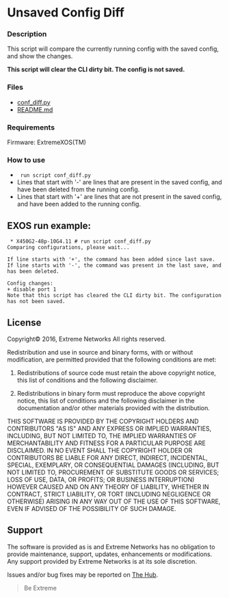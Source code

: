 # Unsaved Config Diff

### Description
This script will compare the currently running config with the saved config, and show the changes.

**This script will clear the CLI dirty bit. The config is not saved.**

### Files
* [conf_diff.py](conf_diff.py)
* [README.md](README.md)


### Requirements
Firmware: ExtremeXOS(TM)
 

### How to use
* ` run script conf_diff.py`
* Lines that start with '-' are lines that are present in the saved config, and have been deleted from the running config.
* Lines that start with '+' are lines that are not present in the saved config, and have been added to the running config.

## EXOS run example:
```
 * X450G2-48p-10G4.11 # run script conf_diff.py
Comparing configurations, please wait...

If line starts with '+', the command has been added since last save.
If line starts with '-', the command was present in the last save, and has been deleted.

Config changes:
+ disable port 1
Note that this script has cleared the CLI dirty bit. The configuration has not been saved.
```

## License
Copyright© 2016, Extreme Networks
All rights reserved.

Redistribution and use in source and binary forms, with or without modification,
are permitted provided that the following conditions are met:

1. Redistributions of source code must retain the above copyright notice, this
list of conditions and the following disclaimer.

2. Redistributions in binary form must reproduce the above copyright notice,
this list of conditions and the following disclaimer in the documentation
and/or other materials provided with the distribution.

THIS SOFTWARE IS PROVIDED BY THE COPYRIGHT HOLDERS AND CONTRIBUTORS "AS IS" AND
ANY EXPRESS OR IMPLIED WARRANTIES, INCLUDING, BUT NOT LIMITED TO, THE IMPLIED
WARRANTIES OF MERCHANTABILITY AND FITNESS FOR A PARTICULAR PURPOSE ARE
DISCLAIMED. IN NO EVENT SHALL THE COPYRIGHT HOLDER OR CONTRIBUTORS BE LIABLE
FOR ANY DIRECT, INDIRECT, INCIDENTAL, SPECIAL, EXEMPLARY, OR CONSEQUENTIAL
DAMAGES (INCLUDING, BUT NOT LIMITED TO, PROCUREMENT OF SUBSTITUTE GOODS OR
SERVICES; LOSS OF USE, DATA, OR PROFITS; OR BUSINESS INTERRUPTION) HOWEVER
CAUSED AND ON ANY THEORY OF LIABILITY, WHETHER IN CONTRACT, STRICT LIABILITY,
OR TORT (INCLUDING NEGLIGENCE OR OTHERWISE) ARISING IN ANY WAY OUT OF THE USE
OF THIS SOFTWARE, EVEN IF ADVISED OF THE POSSIBILITY OF SUCH DAMAGE.

## Support
The software is provided as is and Extreme Networks has no obligation to provide
maintenance, support, updates, enhancements or modifications.
Any support provided by Extreme Networks is at its sole discretion.

Issues and/or bug fixes may be reported on [The Hub](https://community.extremenetworks.com/extreme).

>Be Extreme
